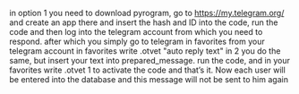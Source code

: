 in option 1 you need to download pyrogram, go to https://my.telegram.org/ and create an app there and insert the hash and ID into the code, 
run the code and then log into the telegram account from which you need to respond. after which you simply go to telegram in favorites from 
your telegram account in favorites write .otvet "auto reply text"
in 2 you do the same, but insert your text into prepared_message. run the code, and in your favorites write .otvet 1 to activate the code and that’s it.
 Now each user will be entered into the database and this message will not be sent to him again
